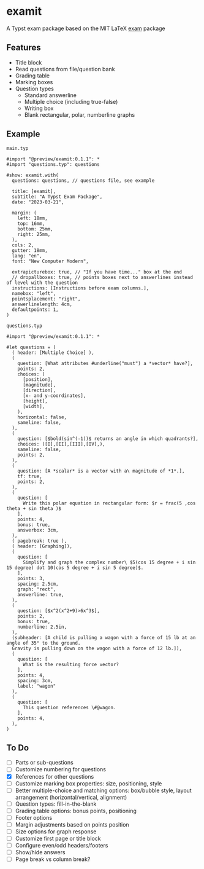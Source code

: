 # examit

A Typst exam package based on the MIT LaTeX [exam](https://ctan.org/pkg/exam) package

## Features

- Title block
- Read questions from file/question bank
- Grading table
- Marking boxes
- Question types
  - Standard answerline
  - Multiple choice (including true-false)
  - Writing box
  - Blank rectangular, polar, numberline graphs

## Example

`main.typ`
```typst
#import "@preview/examit:0.1.1": *
#import "questions.typ": questions

#show: examit.with(
  questions: questions, // questions file, see example

  title: [examit],
  subtitle: "A Typst Exam Package",
  date: "2023-03-21",

  margin: (
    left: 18mm,
    top: 16mm,
    bottom: 25mm,
    right: 25mm,
  ),
  cols: 2,
  gutter: 18mm,
  lang: "en",
  font: "New Computer Modern",

  extrapicturebox: true, // "If you have time..." box at the end
  // dropallboxes: true, // points boxes next to answerlines instead of level with the question
  instructions: [Instructions before exam columns.],
  namebox: "left",
  pointsplacement: "right",
  answerlinelength: 4cm,
  defaultpoints: 1,
)
```

`questions.typ`
```typst
#import "@preview/examit:0.1.1": *

#let questions = (
  ( header: [Multiple Choice] ),
  (
    question: [What attributes #underline("must") a *vector* have?],
    points: 2,
    choices: (
      [position],
      [magnitude],
      [direction],
      [x- and y-coordinates],
      [height],
      [width],
    ),
    horizontal: false,
    sameline: false,
  ),
  (
    question: [$bold(sin^(-1))$ returns an angle in which quadrants?],
    choices: ([I],[II],[III],[IV],),
    sameline: false,
    points: 2,
  ),
  (
    question: [A *scalar* is a vector with a\ magnitude of *1*.],
    tf: true,
    points: 2,
  ),
  (
    question: [
      Write this polar equation in rectangular form: $r = frac(5 ,cos theta + sin theta )$
    ],
    points: 4,
    bonus: true,
    answerbox: 3cm,
  ),
  ( pagebreak: true ),
  ( header: [Graphing]),
  (
    question: [
      Simplify and graph the complex number\ $5(cos 15 degree + i sin 15 degree) dot 10(cos 5 degree + i sin 5 degree)$.
    ],
    points: 3,
    spacing: 2.5cm,
    graph: "rect",
    answerline: true,
  ),
  (
    question: [$x^2(x^2+9)>6x^3$],
    points: 2,
    bonus: true,
    numberline: 2.5in,
  ),
  (subheader: [A child is pulling a wagon with a force of 15 lb at an angle of 35° to the ground.
  Gravity is pulling down on the wagon with a force of 12 lb.]),
  (
    question: [
      What is the resulting force vector?
    ],
    points: 4,
    spacing: 3cm,
    label: "wagon"
  ),
  (
    question: [
      This question references \#@wagon.
    ],
    points: 4,
  ),
)
```

## To Do

- [ ] Parts or sub-questions
- [ ] Customize numbering for questions
- [X] References for other questions
- [ ] Customize marking box properties: size, positioning, style
- [ ] Better multiple-choice and matching options: box/bubble style, layout arrangement (horizontal/vertical, alignment)
- [ ] Question types: fill-in-the-blank
- [ ] Grading table options: bonus points, positioning
- [ ] Footer options
- [ ] Margin adjustments based on points position
- [ ] Size options for graph response
- [ ] Customize first page or title block
- [ ] Configure even/odd headers/footers
- [ ] Show/hide answers
- [ ] Page break vs column break?
